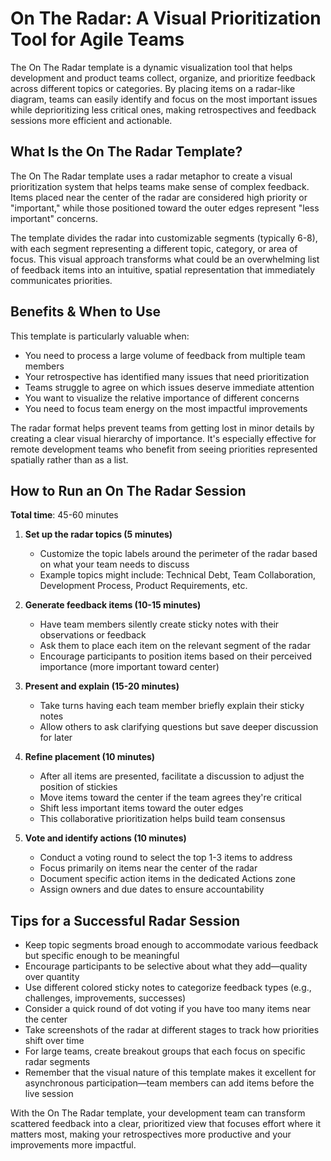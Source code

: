 # On The Radar: A Visual Prioritization Tool for Agile Teams

The On The Radar template is a dynamic visualization tool that helps development and product teams collect, organize, and prioritize feedback across different topics or categories. By placing items on a radar-like diagram, teams can easily identify and focus on the most important issues while deprioritizing less critical ones, making retrospectives and feedback sessions more efficient and actionable.

## What Is the On The Radar Template?

The On The Radar template uses a radar metaphor to create a visual prioritization system that helps teams make sense of complex feedback. Items placed near the center of the radar are considered high priority or "important," while those positioned toward the outer edges represent "less important" concerns.

The template divides the radar into customizable segments (typically 6-8), with each segment representing a different topic, category, or area of focus. This visual approach transforms what could be an overwhelming list of feedback items into an intuitive, spatial representation that immediately communicates priorities.

## Benefits & When to Use

This template is particularly valuable when:

- You need to process a large volume of feedback from multiple team members
- Your retrospective has identified many issues that need prioritization
- Teams struggle to agree on which issues deserve immediate attention
- You want to visualize the relative importance of different concerns
- You need to focus team energy on the most impactful improvements

The radar format helps prevent teams from getting lost in minor details by creating a clear visual hierarchy of importance. It's especially effective for remote development teams who benefit from seeing priorities represented spatially rather than as a list.

## How to Run an On The Radar Session

**Total time**: 45-60 minutes

1. **Set up the radar topics (5 minutes)**
   - Customize the topic labels around the perimeter of the radar based on what your team needs to discuss
   - Example topics might include: Technical Debt, Team Collaboration, Development Process, Product Requirements, etc.

2. **Generate feedback items (10-15 minutes)**
   - Have team members silently create sticky notes with their observations or feedback
   - Ask them to place each item on the relevant segment of the radar
   - Encourage participants to position items based on their perceived importance (more important toward center)

3. **Present and explain (15-20 minutes)**
   - Take turns having each team member briefly explain their sticky notes
   - Allow others to ask clarifying questions but save deeper discussion for later

4. **Refine placement (10 minutes)**
   - After all items are presented, facilitate a discussion to adjust the position of stickies
   - Move items toward the center if the team agrees they're critical
   - Shift less important items toward the outer edges
   - This collaborative prioritization helps build team consensus

5. **Vote and identify actions (10 minutes)**
   - Conduct a voting round to select the top 1-3 items to address
   - Focus primarily on items near the center of the radar
   - Document specific action items in the dedicated Actions zone
   - Assign owners and due dates to ensure accountability

## Tips for a Successful Radar Session

- Keep topic segments broad enough to accommodate various feedback but specific enough to be meaningful
- Encourage participants to be selective about what they add—quality over quantity
- Use different colored sticky notes to categorize feedback types (e.g., challenges, improvements, successes)
- Consider a quick round of dot voting if you have too many items near the center
- Take screenshots of the radar at different stages to track how priorities shift over time
- For large teams, create breakout groups that each focus on specific radar segments
- Remember that the visual nature of this template makes it excellent for asynchronous participation—team members can add items before the live session

With the On The Radar template, your development team can transform scattered feedback into a clear, prioritized view that focuses effort where it matters most, making your retrospectives more productive and your improvements more impactful.